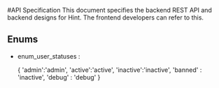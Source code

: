 #API Specification
This document specifies the backend REST API and backend designs for Hint. The frontend developers can refer to this.

## Enums

- enum_user_statuses :

	{
		'admin':'admin',
		'active':'active', 
		'inactive':'inactive', 
		'banned' : 'inactive', 
		'debug' : 'debug'
	}

